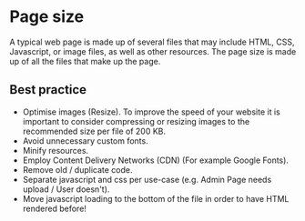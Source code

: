 # Page size

A typical web page is made up of several files that may include HTML, CSS, Javascript, or image files, as well as other resources. The page size is made up of all the files that make up the page.

## Best practice

* Optimise images (Resize). To improve the speed of your website it is important to consider compressing or resizing images to the recommended size per file of 200 KB.
* Avoid unnecessary custom fonts.
* Minify resources.
* Employ Content Delivery Networks (CDN) (For example Google Fonts).
* Remove old / duplicate code.
* Separate javascript and css per use-case (e.g. Admin Page needs upload / User doesn't).
* Move javascript loading to the bottom of the file in order to have HTML rendered before!
